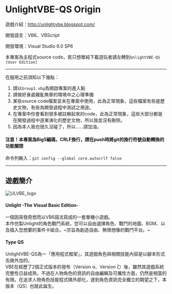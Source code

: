 # UnlightVBE-QS Origin

遊戲介紹：http://unlightvbe.blogspot.com/

開發語言：VB6、VBScript

開發環境：Visual Studio 6.0 SP6

本專案為主程式source code，若只想單純下載遊玩者請左轉到`UnlightVBE-QS (User Edition)`

___

在服用之前須知以下幾點：

1. 請以`Group1.vbg`為開啟專案的進入點
2. 請做好身處雜亂無章的環境中之心理準備
3. 某些source code檔案並未在專案中使用，此為正常現象，這些檔案有些是歷史文物，有些為開發過程中測試之用途。
4. 在專案中你會看到很多被註解起來的code，此為正常現象，這些大部分都是在開發過程中逐漸演化的歷史文物，所以我並沒有刪除。
5. 因為本人我也很久沒碰了，所以......請加油。

#### 注意！本專案為Big5編碼，CRLF換行，請在push時將git的換行符號自動轉換的功能關閉
命令列輸入：```git config --global core.autocrlf false```
___

## 遊戲簡介

![ULVBE_logo](http://3.bp.blogspot.com/-TyrMtORJqrE/UhzAREQ4twI/AAAAAAAAABQ/nUKTAy2q7e8/s1600/unlightvbelong.jpg "ULVBE logo")  
#### Unlight -The Visual Basic Edition-  

一個因突發奇想而以VB6語法寫成的一套單機小遊戲。  
本作仿製Unlight的角色戰鬥系統，您可以自由選擇角色、戰鬥的地圖、BGM、以及插入您想要的事件卡組合。~宗旨為創造自由、無限想像的戰鬥平台。~  

#### Type QS
UnlightVBE-QS為一「應用程式框架」，其遊戲角色與相關技能內容是以腳本形式去做外加的。  
VBE在經歷了2個正式版本的發布（Version α、Version ζ）後，雖然其遊戲系統完整性日益成熟，不過在人物角色的資訊的自由編輯及可攜性方面，仍然是相當的有限。在追求人物角色技能程式碼外部化，達到角色資訊完全獨立的期望之下，本版本（QS）也就此誕生。
